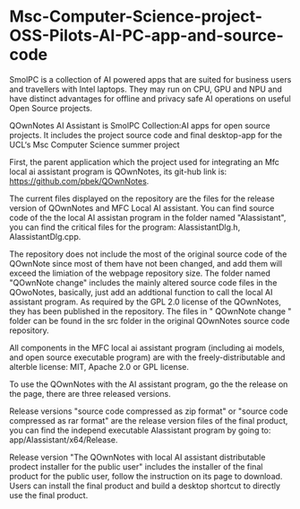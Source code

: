 # Msc-Computer-Science-project-OSS-Pilots-AI-PC-app-and-source-code
SmolPC is a collection of AI powered apps that are suited for business users and travellers with Intel laptops. They may run on CPU, GPU and NPU and have distinct advantages for offline and privacy safe AI operations on useful Open Source projects.

QOwnNotes AI Assistant is SmolPC Collection:AI apps for open source projects. 
It includes the project source code and final desktop-app for the UCL‘s Msc Computer Science summer project

First, the parent application which the project used for integrating an Mfc local ai assistant program is QOwnNotes, its git-hub link is: https://github.com/pbek/QOwnNotes. 

The current files displayed on the repository are the files for the release version of QOwnNotes and MFC Local AI assistant. You can find source code of the the local AI assistan program in the folder named "AIassistant", you can find the critical files for the program: AIassistantDlg.h, AIassistantDlg.cpp.

The repository does not include the most of the original source code of the QOwnNote since most of them have not been changed, and add them will exceed the limiation of the webpage repository size. The folder named "QOwnNote change" includes the mainly altered source code files in the QOwoNotes, basically, just add an addtional function to call the local AI assistant program. As required by the GPL 2.0 license of the QOwnNotes, they has been published in the repository. The files in " QOwnNote change " folder can be found in the src folder in the original QOwnNotes source code repository.

All components in the MFC local ai assistant program (including ai models, and open source executable program) are with the freely-distributable and alterble license: MIT, Apache 2.0 or GPL license. 

To use the QOwnNotes with the AI assistant program, go the the release on the page, there are three released versions. 

Release versions "source code compressed as zip format" or "source code compressed as rar format" are the release version files of the final product, you can find the independ executable AIassistant program by going to: app/AIassistant/x64/Release. 

Release version "The QOwnNotes with local AI assistant distributable prodect installer for the public user" includes the installer of the final product for the public user, follow the instruction on its page to download. Users can install the final product and build a desktop shortcut to directly use the final product.
